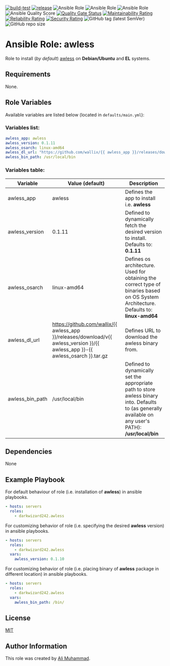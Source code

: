 [![build-test](https://github.com/darkwizard242/ansible-role-awless/workflows/build-and-test/badge.svg?branch=master)](https://github.com/darkwizard242/ansible-role-awless/actions?query=workflow%3Abuild-and-test) [![release](https://github.com/darkwizard242/ansible-role-awless/workflows/release/badge.svg)](https://github.com/darkwizard242/ansible-role-awless/actions?query=workflow%3Arelease) ![Ansible Role](https://img.shields.io/ansible/role/47541?color=dark%20green%20) ![Ansible Role](https://img.shields.io/ansible/role/47541?color=dark%20green%20) ![Ansible Role](https://img.shields.io/ansible/role/d/47541?label=role%20downloads) ![Ansible Quality Score](https://img.shields.io/ansible/quality/47541?label=ansible%20quality%20score) [![Quality Gate Status](https://sonarcloud.io/api/project_badges/measure?project=ansible-role-awless&metric=alert_status)](https://sonarcloud.io/dashboard?id=ansible-role-awless) [![Maintainability Rating](https://sonarcloud.io/api/project_badges/measure?project=ansible-role-awless&metric=sqale_rating)](https://sonarcloud.io/dashboard?id=ansible-role-awless) [![Reliability Rating](https://sonarcloud.io/api/project_badges/measure?project=ansible-role-awless&metric=reliability_rating)](https://sonarcloud.io/dashboard?id=ansible-role-awless) [![Security Rating](https://sonarcloud.io/api/project_badges/measure?project=ansible-role-awless&metric=security_rating)](https://sonarcloud.io/dashboard?id=ansible-role-awless) ![GitHub tag (latest SemVer)](https://img.shields.io/github/tag/darkwizard242/ansible-role-awless?label=release) ![GitHub repo size](https://img.shields.io/github/repo-size/darkwizard242/ansible-role-awless?color=orange&style=flat-square)

# Ansible Role: awless

Role to install (_by default_) [awless](https://github.com/wallix/awless) on **Debian/Ubuntu** and **EL** systems.

## Requirements

None.

## Role Variables

Available variables are listed below (located in `defaults/main.yml`):

### Variables list:

```yaml
awless_app: awless
awless_version: 0.1.11
awless_osarch: linux-amd64
awless_dl_url: "https://github.com/wallix/{{ awless_app }}/releases/download/v{{ awless_version }}/{{ awless_app }}-{{ awless_osarch }}.tar.gz"
awless_bin_path: /usr/local/bin
```

### Variables table:

Variable        | Value (default)                                                                                                                  | Description
--------------- | -------------------------------------------------------------------------------------------------------------------------------- | --------------------------------------------------------------------------------------------------------------------------------------------------------
awless_app      | awless                                                                                                                           | Defines the app to install i.e. **awless**
awless_version  | 0.1.11                                                                                                                           | Defined to dynamically fetch the desired version to install. Defaults to: **0.1.11**
awless_osarch   | linux-amd64                                                                                                                      | Defines os architecture. Used for obtaining the correct type of binaries based on OS System Architecture. Defaults to: **linux-amd64**
awless_dl_url   | <https://github.com/wallix/{{> awless_app }}/releases/download/v{{ awless_version }}/{{ awless_app }}-{{ awless_osarch }}.tar.gz | Defines URL to download the awless binary from.
awless_bin_path | /usr/local/bin                                                                                                                   | Defined to dynamically set the appropriate path to store awless binary into. Defaults to (as generally available on any user's PATH): **/usr/local/bin**

## Dependencies

None

## Example Playbook

For default behaviour of role (i.e. installation of **awless**) in ansible playbooks.

```yaml
- hosts: servers
  roles:
    - darkwizard242.awless
```

For customizing behavior of role (i.e. specifying the desired **awless** version) in ansible playbooks.

```yaml
- hosts: servers
  roles:
    - darkwizard242.awless
  vars:
    awless_version: 0.1.10
```

For customizing behavior of role (i.e. placing binary of **awless** package in different location) in ansible playbooks.

```yaml
- hosts: servers
  roles:
    - darkwizard242.awless
  vars:
    awless_bin_path: /bin/
```

## License

[MIT](https://github.com/darkwizard242/ansible-role-awless/blob/master/LICENSE)

## Author Information

This role was created by [Ali Muhammad](https://www.linkedin.com/in/ali-muhammad-759791130/).
